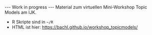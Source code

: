 --- Work in progress ---
Material zum virtuellen Mini-Workshop Topic Models am IJK.
* R Skripte sind in `~/R`
* HTML ist hier: https://bachl.github.io/workshop_topicmodels/
